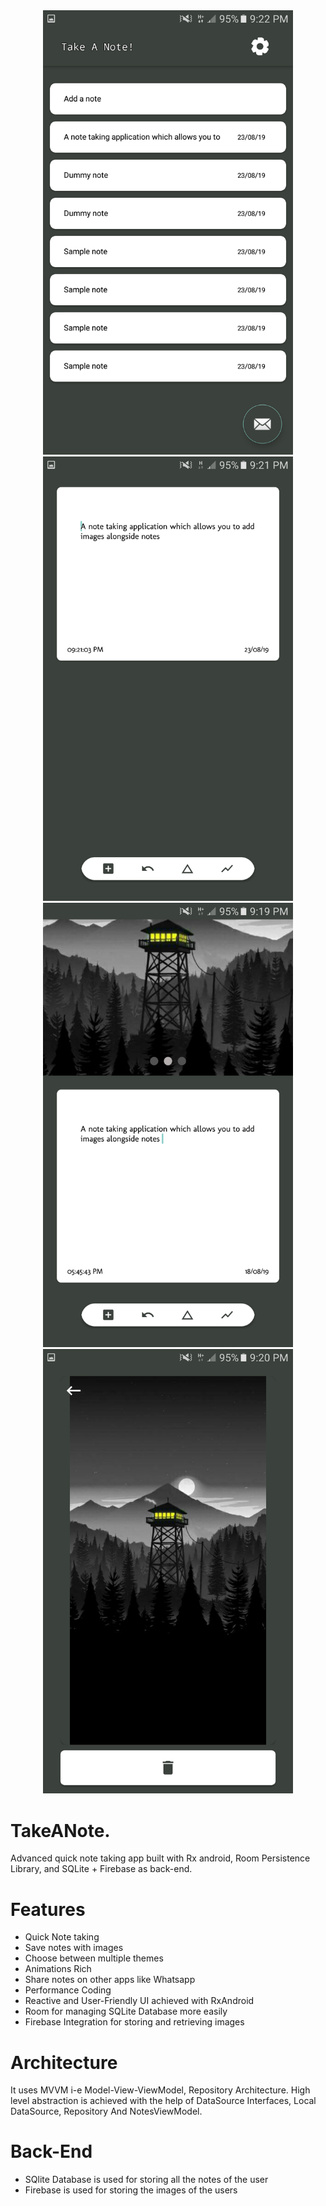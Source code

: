 <div align="center">
    <img src="/screenshots/takeanote (4).png" width="400px"</img> 
</div>

 
 <div align="center">
    <img src="/screenshots/takeanote (3).png" width="400px"</img> 
</div>

 <div align="center">
    <img src="/screenshots/takeanote (1).png" width="400px"</img> 
</div>

 <div align="center">
    <img src="/screenshots/takeanote (2).png" width="400px"</img> 
</div>



# TakeANote.
Advanced quick note taking app built with Rx android, Room Persistence Library, and SQLite + Firebase as back-end.

# Features
+ Quick Note taking
+ Save notes with images
+ Choose between multiple themes
+ Animations Rich
+ Share notes on other apps like Whatsapp
+ Performance Coding
+ Reactive and User-Friendly UI achieved with RxAndroid
+ Room for managing SQLite Database more easily
+ Firebase Integration for storing and retrieving images


# Architecture
It uses MVVM i-e Model-View-ViewModel, Repository Architecture. High level abstraction is achieved with the help of DataSource Interfaces,
Local DataSource, Repository And NotesViewModel.

# Back-End
+ SQlite Database is used for storing all the notes of the user
+ Firebase is used for storing the images of the users
